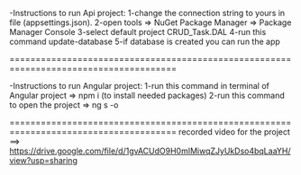 -Instructions to run Api project:
1-change the connection string to yours in file (appsettings.json).
2-open tools => NuGet Package Manager => Package Manager Console
3-select default project CRUD_Task.DAL
4-run this command update-database 
5-if database is created you can run the app

======================================================================================

-Instructions to run Angular project:
1-run this command in terminal of Angular project => npm i (to install needed packages)
2-run this command to open the project => ng s -o

======================================================================================
recorded video for the project ==>  https://drive.google.com/file/d/1gvACUdO9H0mIMiwqZJyUkDso4bqLaaYH/view?usp=sharing
